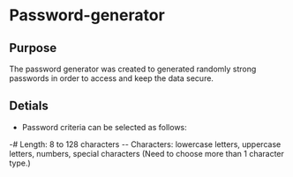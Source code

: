 # Password-generator

## Purpose
The password generator was created to generated randomly strong passwords in order to access and keep the data secure.

## Detials
- Password criteria can be selected as follows:

-# Length: 8 to 128 characters
-- Characters: lowercase letters, uppercase letters, numbers, special characters (Need to choose more than 1 character type.)
